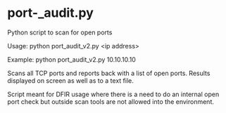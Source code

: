 # port-_audit.py
Python script to scan for open ports

Usage: python port_audit_v2.py \<ip address\>

Example: python port_audit_v2.py 10.10.10.10
  
Scans all TCP ports and reports back with a list of open ports. Results displayed on screen as well as to a text file.

Script meant for DFIR usage where there is a need to do an internal open port check but outside scan tools are not allowed into the environment. 
